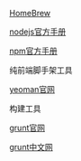 [HomeBrew](http://brew.sh/index_zh-cn.html)

[nodejs官方手册](https://nodejs.org/en/docs/)

[npm官方手册](https://docs.npmjs.com/)

纯前端脚手架工具

[yeoman官网](http://yeoman.io/)

构建工具

[grunt官网](http://gruntjs.com/)

[grunt中文网](http://www.gruntjs.net/)
